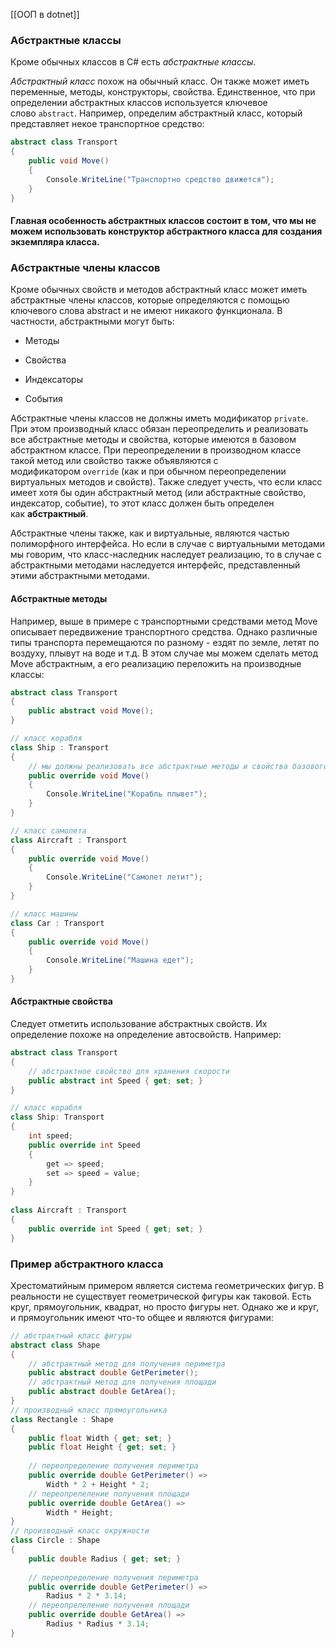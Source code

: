 
[[ООП в dotnet]]

### Абстрактные классы

Кроме обычных классов в C# есть _абстрактные классы_. 

_Абстрактный класс_ похож на обычный класс. Он также может иметь переменные, методы, конструкторы, свойства. Единственное, что при определении абстрактных классов используется ключевое слово `abstract`. Например, определим абстрактный класс, который представляет некое транспортное средство:

``` cs 
abstract class Transport
{
    public void Move()
    {
        Console.WriteLine("Транспортно средство движется");
    }
}
```

#### Главная особенность абстрактных классов состоит в том, что мы не можем использовать конструктор абстрактного класса для создания экземпляра класса.

### Абстрактные члены классов

Кроме обычных свойств и методов абстрактный класс может иметь абстрактные члены классов, которые определяются с помощью ключевого слова abstract и не имеют никакого функционала. В частности, абстрактными могут быть:

- Методы

- Свойства
   
- Индексаторы
   
- События
   
Абстрактные члены классов не должны иметь модификатор `private`. При этом производный класс обязан переопределить и реализовать все абстрактные методы и свойства, которые имеются в базовом абстрактном классе. При переопределении в производном классе такой метод или свойство также объявляются с модификатором `override` (как и при обычном переопределении виртуальных методов и свойств). Также следует учесть, что если класс имеет хотя бы один абстрактный метод (или абстрактные свойство, индексатор, событие), то этот класс должен быть определен как **абстрактный**.

Абстрактные члены также, как и виртуальные, являются частью полиморфного интерфейса. Но если в случае с виртуальными методами мы говорим, что класс-наследник наследует реализацию, то в случае с абстрактными методами наследуется интерфейс, представленный этими абстрактными методами.

#### Абстрактные методы

Например, выше в примере с транспортными средствами метод Move описывает передвижение транспортного средства. Однако различные типы транспорта перемещаются по разному - ездят по земле, летят по воздуху, плывут на воде и т.д. В этом случае мы можем сделать метод Move абстрактным, а его реализацию переложить на производные классы:

``` cs 
abstract class Transport
{
    public abstract void Move();
}

// класс корабля
class Ship : Transport 
{
    // мы должны реализовать все абстрактные методы и свойства базового класса
    public override void Move()
    {
        Console.WriteLine("Корабль плывет");
    }
}

// класс самолета
class Aircraft : Transport
{
    public override void Move()
    {
        Console.WriteLine("Самолет летит");
    }
}

// класс машины
class Car : Transport
{
    public override void Move()
    {
        Console.WriteLine("Машина едет");
    }
}
```

#### Абстрактные свойства

Следует отметить использование абстрактных свойств. Их определение похоже на определение автосвойств. Например:

``` cs 
abstract class Transport
{
    // абстрактное свойство для хранения скорости
    public abstract int Speed { get; set; } 
}

// класс корабля
class Ship: Transport
{
    int speed;
    public override int Speed 
    { 
        get => speed; 
        set => speed = value; 
    }
}
 
class Aircraft : Transport
{
    public override int Speed { get; set; }
}
```

### Пример абстрактного класса

Xрестоматийным примером является система геометрических фигур. В реальности не существует геометрической фигуры как таковой. Есть круг, прямоугольник, квадрат, но просто фигуры нет. Однако же и круг, и прямоугольник имеют что-то общее и являются фигурами:

``` cs 
// абстрактный класс фигуры
abstract class Shape
{
    // абстрактный метод для получения периметра
    public abstract double GetPerimeter();
    // абстрактный метод для получения площади
    public abstract double GetArea();
}
// производный класс прямоугольника
class Rectangle : Shape
{
    public float Width { get; set; }
    public float Height { get; set; }
 
    // переопределение получения периметра
    public override double GetPerimeter() => 
	    Width * 2 + Height * 2;
    // переопрелеление получения площади
    public override double GetArea() => 
	    Width * Height;
}
// производный класс окружности
class Circle : Shape
{
    public double Radius { get; set; }
	
    // переопределение получения периметра
    public override double GetPerimeter() => 
	    Radius * 2 * 3.14;
    // переопрелеление получения площади
    public override double GetArea() => 
	    Radius * Radius * 3.14;
}
```




